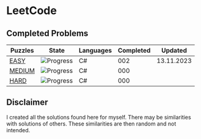 # LeetCode

## Completed Problems

| Puzzles                                                                                                | State                                    | Languages    | Completed | Updated    |
| ------------------------------------------------------------------------------------------------------ | ---------------------------------------- | ------------ |:----------| ---------- |
| [EASY](https://leetcode.com/problemset/all/?page=1&difficulty=EASY)                                    | ![Progress](https://progress-bar.dev/0)  | C#           | 002       | 13.11.2023 |
| [MEDIUM](https://leetcode.com/problemset/all/?page=1&difficulty=MEDIUM)                                | ![Progress](https://progress-bar.dev/0)  | C#           | 000       |            |
| [HARD](https://leetcode.com/problemset/all/?page=1&difficulty=HARD)                                    | ![Progress](https://progress-bar.dev/0)  | C#           | 000       |            |

## Disclaimer

I created all the solutions found here for myself. There may be similarities with solutions of others. These similarities are then random and not intended.
